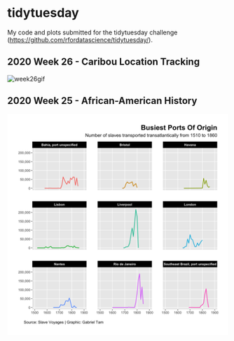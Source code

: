 # tidytuesday
My code and plots submitted for the tidytuesday challenge (https://github.com/rfordatascience/tidytuesday/).

## 2020 Week 26 - Caribou Location Tracking
![week26gif](https://github.com/gabtam55/tidytuesday/raw/master/2020week26/week26.gif)

## 2020 Week 25 - African-American History
![week25plot](https://github.com/gabtam55/tidytuesday/raw/master/2020week25/busiest_ports_of_origin.png)
